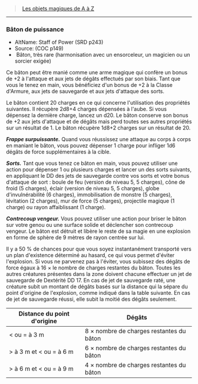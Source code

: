 ﻿---
!MagicItem
Type: Bâton
Rarity: très rare
Attunement: harmonisation avec un ensorceleur, un magicien ou un sorcier exigée
Id: magicitems_az_hd.md#bâton-de-puissance
ParentLink: magicitems_az_hd.md#les-objets-magiques-de-a-à-z
Name: Bâton de puissance
ParentName: Les objets magiques de A à Z
NameLevel: 3
AltName: Staff of Power (SRD p243)
Source: (COC p149)
Attributes:
  Name: Bâton de puissance
  Markdown: >+
    ### <!--Name-->Bâton de puissance<!--/Name-->


    - AltName: <!--AltName-->Staff of Power (SRD p243)<!--/AltName-->

    - Source: <!--Source-->(COC p149)<!--/Source-->

    -  <!--Type-->Bâton<!--/Type-->, <!--Rarity-->très rare<!--/Rarity--> (<!--Attunement-->harmonisation avec un ensorceleur, un magicien ou un sorcier exigée<!--/Attunement-->)


    Ce bâton peut être manié comme une arme magique qui confère un bonus de +2 à l'attaque et aux jets de dégâts effectués par son biais. Tant que vous le tenez en main, vous bénéficiez d'un bonus de +2 à la Classe d'Armure, aux jets de sauvegarde et aux jets d'attaque des sorts.


    Le bâton contient 20 charges en ce qui concerne l'utilisation des propriétés suivantes. Il récupère 2d8+4 charges dépensées à l'aube. Si vous dépensez la dernière charge, lancez un d20. Le bâton conserve son bonus de +2 aux jets d'attaque et de dégâts mais perd toutes ses autres propriétés sur un résultat de 1. Le bâton récupère 1d8+2 charges sur un résultat de 20.


    **_Frappe surpuissante._** Quand vous réussissez une attaque au corps à corps en maniant le bâton, vous pouvez dépenser 1 charge pour infliger 1d6 dégâts de force supplémentaires à la cible.


    **_Sorts._** Tant que vous tenez ce bâton en main, vous pouvez utiliser une action pour dépenser 1 ou plusieurs charges et lancer un des sorts suivants, en appliquant le DD des jets de sauvegarde contre vos sorts et votre bonus d'attaque de sort : boule de feu (version de niveau 5, 5 charges), cône de froid (5 charges), éclair (version de niveau 5, 5 charges), globe d'invulnérabilité (6 charges), immobilisation de monstre (5 charges), lévitation (2 charges), mur de force (5 charges), projectile magique (1 charge) ou rayon affaiblissant (1 charge).


    **_Contrecoup vengeur._** Vous pouvez utiliser une action pour briser le bâton sur votre genou ou une surface solide et déclencher son contrecoup vengeur. Le bâton est détruit et libère le reste de sa magie en une explosion en forme de sphère de 9 mètres de rayon centrée sur lui.


    Il y a 50 % de chances pour que vous soyez instantanément transporté vers un plan d'existence déterminé au hasard, ce qui vous permet d'éviter l'explosion. Si vous ne parvenez pas à l'éviter, vous subissez des dégâts de force égaux à 16 × le nombre de charges restantes du bâton. Toutes les autres créatures présentes dans la zone doivent chacune effectuer un jet de sauvegarde de Dextérité DD 17. En cas de jet de sauvegarde raté, une créature subit un montant de dégâts basés sur la distance qui la sépare du point d'origine de l'explosion, comme indiqué dans la table suivante. En cas de jet de sauvegarde réussi, elle subit la moitié des dégâts seulement.


    |Distance du point d'origine|Dégâts|

    |---|---|

    |< ou = à 3 m|8 × nombre de charges <!--br-->restantes du bâton|

    |> à 3 m et < ou = à 6 m|6 × nombre de charges <!--br-->restantes du bâton|

    |> à 6 m et < ou = à 9 m|4 × nombre de charges <!--br-->restantes du bâton|

  AltName: Staff of Power (SRD p243)
  Source: (COC p149)
  Type: Bâton
  Rarity: très rare
  Attunement: harmonisation avec un ensorceleur, un magicien ou un sorcier exigée
AttributesDictionary: >+
  Name: Bâton de puissance

  Markdown: >+

    ### <!--Name-->Bâton de puissance<!--/Name-->





    - AltName: <!--AltName-->Staff of Power (SRD p243)<!--/AltName-->



    - Source: <!--Source-->(COC p149)<!--/Source-->



    -  <!--Type-->Bâton<!--/Type-->, <!--Rarity-->très rare<!--/Rarity--> (<!--Attunement-->harmonisation avec un ensorceleur, un magicien ou un sorcier exigée<!--/Attunement-->)





    Ce bâton peut être manié comme une arme magique qui confère un bonus de +2 à l'attaque et aux jets de dégâts effectués par son biais. Tant que vous le tenez en main, vous bénéficiez d'un bonus de +2 à la Classe d'Armure, aux jets de sauvegarde et aux jets d'attaque des sorts.





    Le bâton contient 20 charges en ce qui concerne l'utilisation des propriétés suivantes. Il récupère 2d8+4 charges dépensées à l'aube. Si vous dépensez la dernière charge, lancez un d20. Le bâton conserve son bonus de +2 aux jets d'attaque et de dégâts mais perd toutes ses autres propriétés sur un résultat de 1. Le bâton récupère 1d8+2 charges sur un résultat de 20.





    **_Frappe surpuissante._** Quand vous réussissez une attaque au corps à corps en maniant le bâton, vous pouvez dépenser 1 charge pour infliger 1d6 dégâts de force supplémentaires à la cible.





    **_Sorts._** Tant que vous tenez ce bâton en main, vous pouvez utiliser une action pour dépenser 1 ou plusieurs charges et lancer un des sorts suivants, en appliquant le DD des jets de sauvegarde contre vos sorts et votre bonus d'attaque de sort : boule de feu (version de niveau 5, 5 charges), cône de froid (5 charges), éclair (version de niveau 5, 5 charges), globe d'invulnérabilité (6 charges), immobilisation de monstre (5 charges), lévitation (2 charges), mur de force (5 charges), projectile magique (1 charge) ou rayon affaiblissant (1 charge).





    **_Contrecoup vengeur._** Vous pouvez utiliser une action pour briser le bâton sur votre genou ou une surface solide et déclencher son contrecoup vengeur. Le bâton est détruit et libère le reste de sa magie en une explosion en forme de sphère de 9 mètres de rayon centrée sur lui.





    Il y a 50 % de chances pour que vous soyez instantanément transporté vers un plan d'existence déterminé au hasard, ce qui vous permet d'éviter l'explosion. Si vous ne parvenez pas à l'éviter, vous subissez des dégâts de force égaux à 16 × le nombre de charges restantes du bâton. Toutes les autres créatures présentes dans la zone doivent chacune effectuer un jet de sauvegarde de Dextérité DD 17. En cas de jet de sauvegarde raté, une créature subit un montant de dégâts basés sur la distance qui la sépare du point d'origine de l'explosion, comme indiqué dans la table suivante. En cas de jet de sauvegarde réussi, elle subit la moitié des dégâts seulement.





    |Distance du point d'origine|Dégâts|



    |---|---|



    |< ou = à 3 m|8 × nombre de charges <!--br-->restantes du bâton|



    |> à 3 m et < ou = à 6 m|6 × nombre de charges <!--br-->restantes du bâton|



    |> à 6 m et < ou = à 9 m|4 × nombre de charges <!--br-->restantes du bâton|



  AltName: Staff of Power (SRD p243)

  Source: (COC p149)

  Type: Bâton

  Rarity: très rare

  Attunement: harmonisation avec un ensorceleur, un magicien ou un sorcier exigée

---
> [Les objets magiques de A à Z](hd_magicitems_az_les_objets_magiques_de_a_a_z.md)

---

### Bâton de puissance

- AltName: Staff of Power (SRD p243)
- Source: (COC p149)
-  Bâton, très rare (harmonisation avec un ensorceleur, un magicien ou un sorcier exigée)

Ce bâton peut être manié comme une arme magique qui confère un bonus de +2 à l'attaque et aux jets de dégâts effectués par son biais. Tant que vous le tenez en main, vous bénéficiez d'un bonus de +2 à la Classe d'Armure, aux jets de sauvegarde et aux jets d'attaque des sorts.

Le bâton contient 20 charges en ce qui concerne l'utilisation des propriétés suivantes. Il récupère 2d8+4 charges dépensées à l'aube. Si vous dépensez la dernière charge, lancez un d20. Le bâton conserve son bonus de +2 aux jets d'attaque et de dégâts mais perd toutes ses autres propriétés sur un résultat de 1. Le bâton récupère 1d8+2 charges sur un résultat de 20.

**_Frappe surpuissante._** Quand vous réussissez une attaque au corps à corps en maniant le bâton, vous pouvez dépenser 1 charge pour infliger 1d6 dégâts de force supplémentaires à la cible.

**_Sorts._** Tant que vous tenez ce bâton en main, vous pouvez utiliser une action pour dépenser 1 ou plusieurs charges et lancer un des sorts suivants, en appliquant le DD des jets de sauvegarde contre vos sorts et votre bonus d'attaque de sort : boule de feu (version de niveau 5, 5 charges), cône de froid (5 charges), éclair (version de niveau 5, 5 charges), globe d'invulnérabilité (6 charges), immobilisation de monstre (5 charges), lévitation (2 charges), mur de force (5 charges), projectile magique (1 charge) ou rayon affaiblissant (1 charge).

**_Contrecoup vengeur._** Vous pouvez utiliser une action pour briser le bâton sur votre genou ou une surface solide et déclencher son contrecoup vengeur. Le bâton est détruit et libère le reste de sa magie en une explosion en forme de sphère de 9 mètres de rayon centrée sur lui.

Il y a 50 % de chances pour que vous soyez instantanément transporté vers un plan d'existence déterminé au hasard, ce qui vous permet d'éviter l'explosion. Si vous ne parvenez pas à l'éviter, vous subissez des dégâts de force égaux à 16 × le nombre de charges restantes du bâton. Toutes les autres créatures présentes dans la zone doivent chacune effectuer un jet de sauvegarde de Dextérité DD 17. En cas de jet de sauvegarde raté, une créature subit un montant de dégâts basés sur la distance qui la sépare du point d'origine de l'explosion, comme indiqué dans la table suivante. En cas de jet de sauvegarde réussi, elle subit la moitié des dégâts seulement.

|Distance du point d'origine|Dégâts|
|---|---|
|< ou = à 3 m|8 × nombre de charges restantes du bâton|
|> à 3 m et < ou = à 6 m|6 × nombre de charges restantes du bâton|
|> à 6 m et < ou = à 9 m|4 × nombre de charges restantes du bâton|

